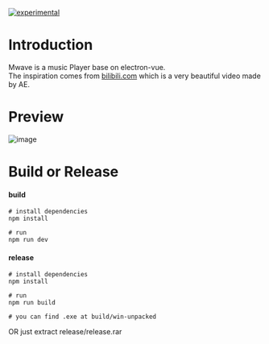 [![experimental](http://badges.github.io/stability-badges/dist/experimental.svg)](http://github.com/badges/stability-badges)
# Introduction
Mwave is a music Player base on electron-vue.  
The inspiration comes from [bilibili.com](https://www.bilibili.com/video/av14342490) which is a very beautiful video made by AE.

# Preview
![image](https://github.com/geminate/mwave/blob/master/readme/preview.gif)

# Build or Release
#### build
```
# install dependencies
npm install

# run
npm run dev
```
#### release
```
# install dependencies
npm install

# run
npm run build

# you can find .exe at build/win-unpacked
```
OR
just extract release/release.rar
